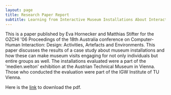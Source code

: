 ```yaml
---
layout: page
title: Research Paper Report    
subtitle: Learning from Interactive Museum Installations About Interaction Design for Public Settings    
---
```


This is a paper published by Eva Hornecker and Matthias Stifter for the OZCHI '06 Proceedings of the 18th Australia conference on Computer-Human Interaction: Design: Activities, Artefacts and Environments. This paper discusses the results of a case study about museum installations and how these can make museum visits engaging for not only individuals but entire groups as well. The installations evaluated were a part of the 'medien.welton' exhibition at the Austrian Technical Museum in Vienna. Those who conducted the evaluation were part of the IGW Institute of TU Vienna. 
 
 
 
 Here is the [link](https://dl.acm.org/citation.cfm?id=1228201) to download the pdf. 
